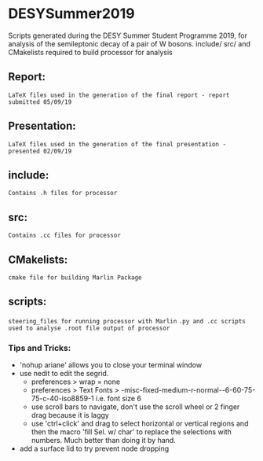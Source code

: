 # DESYSummer2019
Scripts generated during the DESY Summer Student Programme 2019, for analysis of the semileptonic decay of a pair of W bosons.
include/ src/ and CMakelists required to build processor for analysis

## Report:
```LaTeX files used in the generation of the final report - report submitted 05/09/19```

## Presentation:
```LaTeX files used in the generation of the final presentation - presented 02/09/19```

## include:
```Contains .h files for processor```

## src:
```Contains .cc files for processor```

## CMakelists:
```cmake file for building Marlin Package```

## scripts:
```steering_files for running processor with Marlin```
```.py and .cc scripts used to analyse .root file output of processor```

### Tips and Tricks:
- 'nohup ariane' allows you to close your terminal window
- use nedit to edit the segrid.
  - preferences > wrap = none
  - preferences > Text Fonts > -misc-fixed-medium-r-normal--6-60-75-75-c-40-iso8859-1         i.e. font size 6
  - use scroll bars to navigate, don't use the scroll wheel or 2 finger drag because it is laggy
  - use 'ctrl+click' and drag to select horizontal or vertical regions and then the macro 'fill Sel. w/ char' to replace the
    selections with numbers. Much better than doing it by hand.
- add a surface lid to try prevent node dropping
